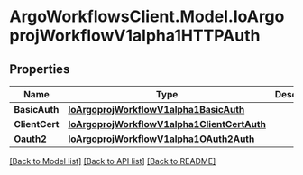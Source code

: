 # ArgoWorkflowsClient.Model.IoArgoprojWorkflowV1alpha1HTTPAuth

## Properties

Name | Type | Description | Notes
------------ | ------------- | ------------- | -------------
**BasicAuth** | [**IoArgoprojWorkflowV1alpha1BasicAuth**](IoArgoprojWorkflowV1alpha1BasicAuth.md) |  | [optional] 
**ClientCert** | [**IoArgoprojWorkflowV1alpha1ClientCertAuth**](IoArgoprojWorkflowV1alpha1ClientCertAuth.md) |  | [optional] 
**Oauth2** | [**IoArgoprojWorkflowV1alpha1OAuth2Auth**](IoArgoprojWorkflowV1alpha1OAuth2Auth.md) |  | [optional] 

[[Back to Model list]](../README.md#documentation-for-models) [[Back to API list]](../README.md#documentation-for-api-endpoints) [[Back to README]](../README.md)

